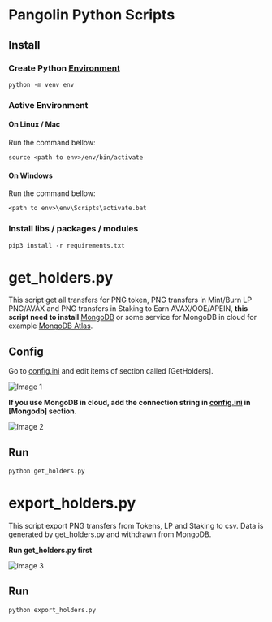 # Pangolin Python Scripts

## Install

### Create Python [Environment](https://docs.python.org/3/tutorial/venv.html)
`python -m venv env`

### Active Environment 

#### On Linux / Mac
Run the command bellow:

`source <path to env>/env/bin/activate`

#### On Windows
Run the command bellow:

`<path to env>\env\Scripts\activate.bat`

### Install libs / packages / modules

`pip3 install -r requirements.txt`

# get_holders.py

This script get all transfers for PNG token, PNG transfers in Mint/Burn LP PNG/AVAX and PNG transfers in Staking to Earn AVAX/OOE/APEIN, **this script need to install** [MongoDB](https://www.mongodb.com/) or some service for MongoDB in cloud for example [MongoDB Atlas](https://www.mongodb.com/atlas/database).

## Config
Go to [config.ini](config.ini) and edit items of section called [GetHolders].

![Image 1](https://i.imgur.com/6v2PpdB.png)

**If you use MongoDB in cloud, add the connection string in [config.ini](config.ini) in [Mongodb] section**.

![Image 2](https://i.imgur.com/5h256rA.png)

## Run
`python get_holders.py`

# export_holders.py

This script export PNG transfers from Tokens, LP and Staking to csv. Data is generated by get_holders.py and withdrawn from MongoDB.

**Run get_holders.py first**

![Image 3](https://i.imgur.com/9OdOAaI.png)

## Run
`python export_holders.py`
